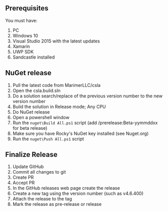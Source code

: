 Prerequisites
-------------
You must have:

1. PC
 1. Windows 10
 1. Visual Studio 2015 with the latest updates
  1. Xamarin
  1. UWP SDK
 1. Sandcastle installed

NuGet release
-------------
1. Pull the latest code from MarimerLLC/csla
1. Open the csla.build.sln
 1. Do a solution search/replace of the previous version number to the new version number
 1. Build the solution in Release mode; Any CPU
1. Do NuGet release
 1. Open a powershell window
 1. Run the `nuget\Build All.ps1` script (add /prerelease:Beta-yymmddxx for beta release)
 1. Make sure you have Rocky's NuGet key installed (see Nuget.org)
 1. Run the `nuget\Push All.ps1` script

Finalize Release
----------------
1. Update GitHub
 1. Commit all changes to git
 1. Create PR 
 1. Accept PR
1. In the GitHub releases web page create the release
 1. Create a new tag using the version number (such as v4.6.400)
 1. Attach the release to the tag
 1. Mark the release as pre-release or release
